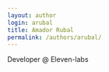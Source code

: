 ```yaml
---
layout: author
login: arubal
title: Amador Rubal
permalink: /authors/arubal/
---
```

Developer @ Eleven-labs
